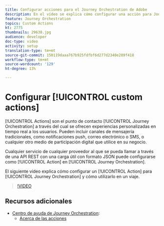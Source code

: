 ```yaml
---
title: Configurar acciones para el Journey Orchestration de Adobe
description: En el vídeo se explica cómo configurar una acción para Journey Orchestration y cómo utilizarla en un viaje.
feature: Journey Orchestration
topics: Custom Actions
kt: 2775
thumbnails: 29638.jpg
audience: developer
doc-type: video
activity: setup
translation-type: tm+mt
source-git-commit: 150119daaa767b925fdfbf6d277d2340e209f418
workflow-type: tm+mt
source-wordcount: '129'
ht-degree: 13%

---
```



# Configurar [!UICONTROL custom actions]

[!UICONTROL Actions] son el punto de contacto  [!UICONTROL Journey Orchestration] a través del cual se ofrecen experiencias personalizadas en tiempo real a los usuarios. Pueden incluir canales de mensajería tradicionales, como notificaciones push, correo electrónico o SMS, o cualquier otro medio de participación digital que utilice en su negocio.

Cualquier servicio de cualquier proveedor al que se pueda llamar a través de una API REST con una carga útil con formato JSON puede configurarse como [!UICONTROL Action] en [!UICONTROL Journey Orchestration].

El siguiente vídeo explica cómo configurar un [!UICONTROL Action] para [!UICONTROL Journey Orchestration] y cómo utilizarlo en un viaje.

>[!VIDEO](https://video.tv.adobe.com/v/29638?quality=12)

## Recursos adicionales

* [Centro de ayuda de Journey Orchestration](https://docs.adobe.com/content/help/es-ES/journeys/using/journey-orchestration-home.html):
   * [Acerca de las acciones](https://docs.adobe.com/content/help/en/journeys/using/action-journeys/action.html)

